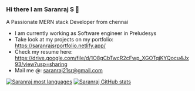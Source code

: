 ### Hi there I am Saranraj S 👋
A Passionate MERN stack Developer from chennai
* I am currently working as Software engineer in Preludesys 
* Take look at my projects on my portfolio: https://saranrajsrportfolio.netlify.app/
* Check my resume here: https://drive.google.com/file/d/1O8gCbTwcR2cFwp_XGOTqjKYQocu4Jx93/view?usp=sharing
* Mail me @: saranraj21sr@gmail.com

[![Saranraj most languages](https://github-readme-stats.vercel.app/api/top-langs/?username=Saran21raj&layout=compact)](https://github.com/Saran21raj/)
[![Saranraj GitHub stats](https://github-readme-stats.vercel.app/api?username=Saran21raj)](https://github.com/Saran21raj/)
<!--
**Saran21raj/Saran21raj** is a ✨ _special_ ✨ repository because its `README.md` (this file) appears on your GitHub profile.

Here are some ideas to get you started:

- 🔭 I’m currently working on ...
- 🌱 I’m currently learning ...
- 👯 I’m looking to collaborate on ...
- 🤔 I’m looking for help with ...
- 💬 Ask me about ...
- 📫 How to reach me: ...
- 😄 Pronouns: ...
- ⚡ Fun fact: ...
-->
